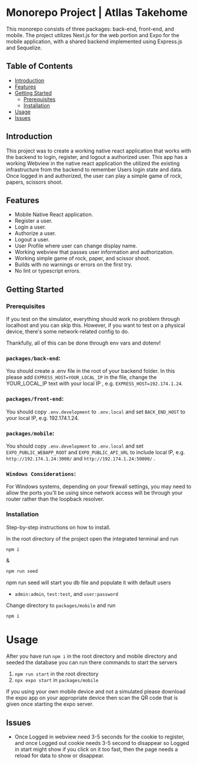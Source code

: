 # Monorepo Project | Atllas Takehome

This monorepo consists of three packages: back-end, front-end, and mobile. The project utilizes Next.js for the web portion and Expo for the mobile application, with a shared backend implemented using Express.js and Sequelize. 

## Table of Contents

- [Introduction](#introduction)
- [Features](#features)
- [Getting Started](#getting-started)
  - [Prerequisites](#prerequisites)
  - [Installation](#installation)
- [Usage](#usage)
- [Issues](#issues)

## Introduction

This project was to create a working native react application that works with the backend to login, register, and logout a authorized user. This app has a working Webview in the native react application the utilized the existing infrastructure from the backend to remember Users login state and data. Once logged in and authorized, the user can play a simple game of rock, papers, scissors shoot.

## Features

- Mobile Native React application.
- Register a user.
- Login a user.
- Authorize a user.
- Logout a user.
- User Profile where user can change display name.
- Working webview that passes user information and authorization.
- Working simple game of rock, paper, and scissor shoot.
- Builds with no warnings or errors on the first try.
- No lint or typescript errors.

## Getting Started

### Prerequisites

If you test on the simulator, everything should work no problem through
localhost and you can skip this. However, if you want to test on a physical
device, there's some network-related config to do.

Thankfully, all of this can be done through env vars and dotenv!

### `packages/back-end`:

You should create a .env file in the root of your backend folder. In this please add `EXPRESS_HOST=YOUR_LOCAL_IP` in the file, change the YOUR_LOCAL_IP text with your local IP , e.g. `EXPRESS_HOST=192.174.1.24`.

### `packages/front-end`:

You should copy `.env.development` to `.env.local` and set `BACK_END_HOST` to
your local IP, e.g. 192.174.1.24.

### `packages/mobile`:

You should copy `.env.development` to `.env.local` and
set `EXPO_PUBLIC_WEBAPP_ROOT` and `EXPO_PUBLIC_API_URL` to include local IP, e.g.
`http://192.174.1.24:3000/` and `http://192.174.1.24:50000/` .

### `Windows Considerations`:
For Windows systems, depending on your firewall settings, you may need to allow
the ports you'll be using since network access will be through your router
rather than the loopback resolver.

### Installation

Step-by-step instructions on how to install.

In the root directory of the project open the integrated terminal and run
```bash
npm i
```
&
```bash
npm run seed
```
npm run seed will start you db file and populate it with default users 
* `admin:admin`, `test:test`, and `user:password`

Change directory to  `packages/mobile` and run 
```bash
npm i
```

# Usage
After you have run `npm i` in the root directory and mobile directory and seeded the database you can run there commands to start the servers

1. `npm run start` in the root directory
2. `npx expo start` in `packages/mobile`

If you using your own mobile device and not a simulated please download the expo app on your appropriate device then scan the QR code that is given once starting the expo server.

## Issues
* Once Logged in webview need 3-5 seconds for the cookie to register, and once Logged out cookie needs 3-5 second to disappear so Logged in start might show if you click on it too fast, then the page needs a reload for data to show or disappear.